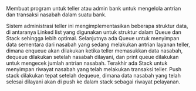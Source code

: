 Membuat program untuk teller atau admin bank untuk 
mengelola antrian dan transaksi nasabah dalam suatu bank.

Sistem administrasi teller ini mengimplementasikan beberapa struktur data, di antaranya Linked list yang digunakan untuk struktur dalam Queue dan Stack sehingga lebih optimal.
Selanjutnya ada Queue untuk menyimpan data sementara dari nasabah yang sedang melakukan antrian layanan teller, dimana enqueue akan dilakukan ketika teller memasukkan data nasabah, dequeue dilakukan setelah nasabah dilayani, dan print queue
dilakukan untuk mengecek jumlah antrian nasabah.
Terakhir ada Stack untuk menyimpan riwayat nasabah yang telah melakukan transaksi teller. Push stack dilakukan tepat setelah dequeue, dimana data nasabah yang telah selesai dilayani akan di push ke dalam stack sebagai riwayat pelayanan.
